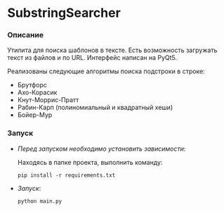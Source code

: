 # SubstringSearcher

### Описание

Утилита для поиска шаблонов в тексте. Есть возможность загружать текст из
файлов и по URL. Интерфейс написан на PyQt5.

Реализованы следующие алгоритмы поиска подстроки в строке:

- Брутфорс
- Ахо-Корасик
- Кнут-Моррис-Пратт
- Рабин-Карп (полиномиальный и квадратный хеши)
- Бойер-Мур

### Запуск

- _Перед запуском необходимо установить зависимости_:

  Находясь в папке проекта, выполнить команду:

      pip install -r requirements.txt

- _Запуск_:

      python main.py

